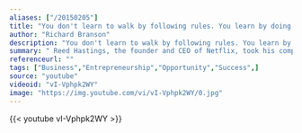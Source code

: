 ```yaml
---
aliases: ["/20150205"]
title: "You don't learn to walk by following rules. You learn by doing, and by falling over."
author: "Richard Branson"
description: "You don't learn to walk by following rules. You learn by doing, and by falling over. - Richard Branson quotes from GetInspired365.com"
summary: " Reed Hastings, the founder and CEO of Netflix, took his company from a mom-and-pop DVD operation to a $40-billion global media behemoth that is now squaring off with companies like Comcast and Time Warner.  In a new video, Hastings discussed what it was like to build the company — learning to manage people by observing chess pieces, and his first big break."
referenceurl: ""
tags: ["Business","Entrepreneurship","Opportunity","Success",]
source: "youtube"
videoid: "vI-Vphpk2WY"
image: "https://img.youtube.com/vi/vI-Vphpk2WY/0.jpg"
---
```


{{< youtube vI-Vphpk2WY >}}
